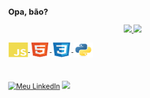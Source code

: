 ### Opa, bão? <img src="https://cdn.icon-icons.com/icons2/1447/PNG/512/32432hotbeverage_98916.png" alt="" width="30">

<div align="center">
  <a href="https://github.com/Lorenzo-Lopes">
  <img height="150em" src="https://github-readme-stats.vercel.app/api?username=Lorenzo-Lopes&show_icons=true&theme=aura_dark&include_all_commits=true&count_private=true"/>
 <img height="150em" src="https://github-readme-stats.vercel.app/api/top-langs/?username=Lorenzo-Lopes&layout=compact&langs_count=6&theme=aura_dark"/>
</div>                    
    
  <div style="display: inline_block"><br>
  <img align="center" alt="Lorenzo-Js" height="30" width="40" src="https://raw.githubusercontent.com/devicons/devicon/master/icons/javascript/javascript-plain.svg">
  <img align="center" alt="Lorenzo-HTML" height="30" width="40" src="https://raw.githubusercontent.com/devicons/devicon/master/icons/html5/html5-original.svg">
  <img align="center" alt="Lorenzo-CSS" height="30" width="40" src="https://raw.githubusercontent.com/devicons/devicon/master/icons/css3/css3-original.svg">
  <img align="center" alt="Lorenzo-Python" height="30" width="40" src="https://raw.githubusercontent.com/devicons/devicon/master/icons/python/python-original.svg">
  
</div>
   <br><br>
<div>
   

  <a align="center" href="https://www.linkedin.com/in/lorenzolopes/"><img src="https://img.shields.io/badge/LinkedIn-0077B5?style=for-the-badge&logo=linkedin&logoColor=white" alt="Meu LinkedIn" border="0"></a>
  <a align="center" href="https://www.instagram.com/_lorenzocosta" target="_blank"><img src="https://img.shields.io/badge/-Instagram-%23E4405F?style=for-the-badge&logo=instagram&logoColor=white" target="_blank"></a>

    
 

  
 
</div>   
  
